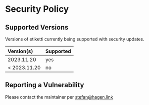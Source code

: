 # Security Policy

## Supported Versions

Versions of etiketti currently being supported with security updates.

| Version(s)   | Supported |
|:-------------|:----------|
| 2023.11.20   | yes       |
| < 2023.11.20 | no        |

## Reporting a Vulnerability

Please contact the maintainer per stefan@hagen.link

